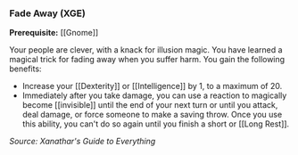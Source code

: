 ### Fade Away (XGE)

**Prerequisite:** [[Gnome]]

Your people are clever, with a knack for illusion magic. You have learned a magical trick for fading away when you suffer harm. You gain the following benefits:

- Increase your [[Dexterity]] or [[Intelligence]] by 1, to a maximum of 20.
- Immediately after you take damage, you can use a reaction to magically become [[invisible]] until the end of your next turn or until you attack, deal damage, or force someone to make a saving throw. Once you use this ability, you can't do so again until you finish a short or [[Long Rest]].

*Source: Xanathar's Guide to Everything*